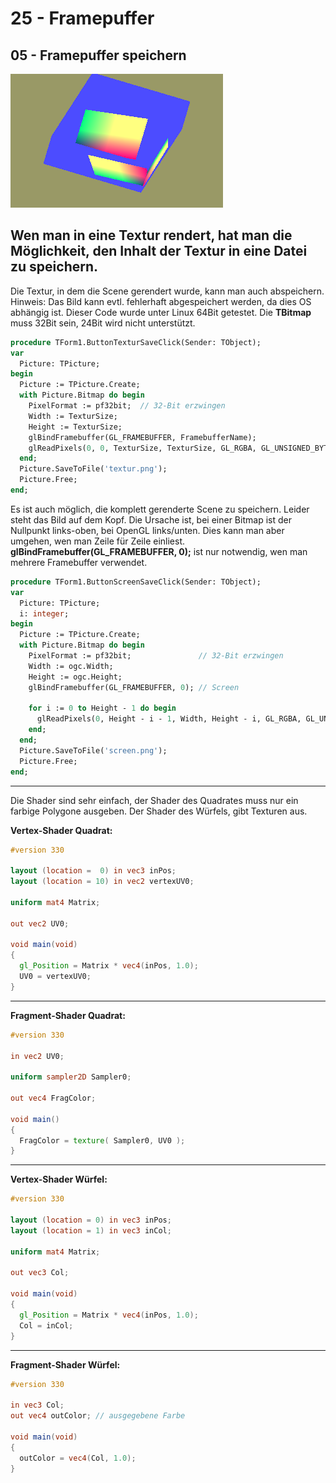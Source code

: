 # 25 - Framepuffer
## 05 - Framepuffer speichern

![image.png](image.png)

Wen man in eine Textur rendert, hat man die Möglichkeit, den Inhalt der Textur in eine Datei zu speichern.
---
Die Textur, in dem die Scene gerendert wurde, kann man auch abspeichern.
Hinweis: Das Bild kann evtl. fehlerhaft abgespeichert werden, da dies OS abhängig ist.
Dieser Code wurde unter Linux 64Bit getestet.
Die <b>TBitmap</b> muss 32Bit sein, 24Bit wird nicht unterstützt.

```pascal
procedure TForm1.ButtonTexturSaveClick(Sender: TObject);
var
  Picture: TPicture;
begin
  Picture := TPicture.Create;
  with Picture.Bitmap do begin
    PixelFormat := pf32bit;  // 32-Bit erzwingen
    Width := TexturSize;
    Height := TexturSize;
    glBindFramebuffer(GL_FRAMEBUFFER, FramebufferName);
    glReadPixels(0, 0, TexturSize, TexturSize, GL_RGBA, GL_UNSIGNED_BYTE, RawImage.Data);
  end;
  Picture.SaveToFile('textur.png');
  Picture.Free;
end;
```

Es ist auch möglich, die komplett gerenderte Scene zu speichern.
Leider steht das Bild auf dem Kopf. Die Ursache ist, bei einer Bitmap ist der Nullpunkt links-oben, bei OpenGL links/unten.
Dies kann man aber umgehen, wen man Zeile für Zeile einliest.
<b>glBindFramebuffer(GL_FRAMEBUFFER, 0);</b> ist nur notwendig, wen man mehrere Framebuffer verwendet.

```pascal
procedure TForm1.ButtonScreenSaveClick(Sender: TObject);
var
  Picture: TPicture;
  i: integer;
begin
  Picture := TPicture.Create;
  with Picture.Bitmap do begin
    PixelFormat := pf32bit;               // 32-Bit erzwingen
    Width := ogc.Width;
    Height := ogc.Height;
    glBindFramebuffer(GL_FRAMEBUFFER, 0); // Screen

    for i := 0 to Height - 1 do begin
      glReadPixels(0, Height - i - 1, Width, Height - i, GL_RGBA, GL_UNSIGNED_BYTE, ScanLine[i]);
    end;
  end;
  Picture.SaveToFile('screen.png');
  Picture.Free;
end;
```

---
Die Shader sind sehr einfach, der Shader des Quadrates muss nur ein farbige Polygone ausgeben.
Der Shader des Würfels, gibt Texturen aus.

<b>Vertex-Shader Quadrat:</b>


```glsl
#version 330

layout (location =  0) in vec3 inPos;
layout (location = 10) in vec2 vertexUV0;

uniform mat4 Matrix;

out vec2 UV0;

void main(void)
{
  gl_Position = Matrix * vec4(inPos, 1.0);
  UV0 = vertexUV0;
}


```

---
<b>Fragment-Shader Quadrat:</b>


```glsl
#version 330

in vec2 UV0;

uniform sampler2D Sampler0;

out vec4 FragColor;

void main()
{
  FragColor = texture( Sampler0, UV0 );
}

```

---
<b>Vertex-Shader Würfel:</b>


```glsl
#version 330

layout (location = 0) in vec3 inPos;
layout (location = 1) in vec3 inCol;

uniform mat4 Matrix;

out vec3 Col;

void main(void)
{
  gl_Position = Matrix * vec4(inPos, 1.0);
  Col = inCol;
}

```

---
<b>Fragment-Shader Würfel:</b>


```glsl
#version 330

in vec3 Col;
out vec4 outColor; // ausgegebene Farbe

void main(void)
{
  outColor = vec4(Col, 1.0);
}

```


